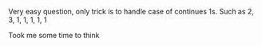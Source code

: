 Very easy question, only trick is to handle case of continues 1s. Such as 2, 3, 1, 1, 1, 1, 1

Took me some time to think
